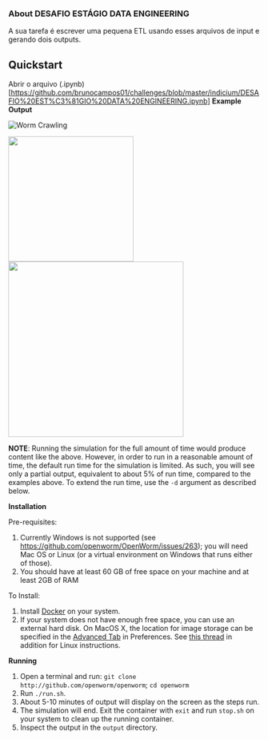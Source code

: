 ### About **DESAFIO ESTÁGIO DATA ENGINEERING**
A sua tarefa é escrever uma pequena ETL usando esses arquivos de input e gerando dois outputs.

Quickstart
----------
Abrir o arquivo (.ipynb)[https://github.com/brunocampos01/challenges/blob/master/indicium/DESAFIO%20EST%C3%81GIO%20DATA%20ENGINEERING.ipynb] 
**Example Output**

![Worm Crawling](img/worm-crawling.gif)

<img src="img/muscle-activity.png" width="250"><img src="img/neuron-activity.png" width="350">

**NOTE**: Running the simulation for the full amount of time would produce content like the above.  However, in order to run in a reasonable amount of time, the default run time for the simulation is limited.  As such, you will see only a partial output, equivalent to about 5% of run time, compared to the examples above.  To extend the run time, use the `-d` argument as described below.

**Installation**

Pre-requisites:

1. Currently Windows is not supported (see https://github.com/openworm/OpenWorm/issues/263); you will need Mac OS or Linux (or a virtual environment on Windows that runs either of those).
2. You should have at least 60 GB of free space on your machine and at least 2GB of RAM

To Install:

1. Install [Docker](http://docker.com) on your system.  
2. If your system does not have enough free space, you can use
an external hard disk.  On MacOS X, the location for image storage
can be specified in the [Advanced Tab](https://forums.docker.com/t/change-docker-image-directory-for-mac/18891/15) in Preferences.  See [this thread](https://forums.docker.com/t/how-do-i-change-the-docker-image-installation-directory/1169/18)
in addition for Linux instructions.  

**Running**

1. Open a terminal and run: `git clone http://github.com/openworm/openworm`; `cd openworm`
1. Run `./run.sh`.
2. About 5-10 minutes of output will display on the screen as the steps run.
3. The simulation will end.  Exit the container with `exit` and run `stop.sh` on your system to clean up the running container.
4. Inspect the output in the `output` directory.
